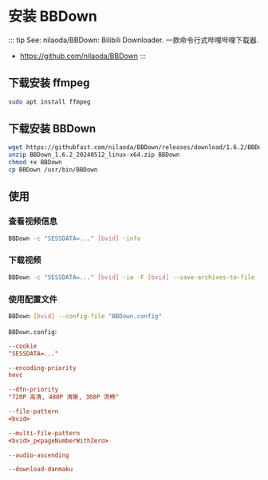 # 安装 BBDown

::: tip See: nilaoda/BBDown: Bilibili Downloader. 一款命令行式哔哩哔哩下载器.
* https://github.com/nilaoda/BBDown
:::

## 下载安装 ffmpeg

```sh
sudo apt install ffmpeg
```

## 下载安装 BBDown

```sh
wget https://githubfast.com/nilaoda/BBDown/releases/download/1.6.2/BBDown_1.6.2_20240512_linux-x64.zip
unzip BBDown_1.6.2_20240512_linux-x64.zip BBDown
chmod +x BBDown
cp BBDown /usr/bin/BBDown
```

## 使用

### 查看视频信息

```sh
BBDown -c "SESSDATA=..." [bvid] -info
```

### 下载视频

```sh
BBDown -c "SESSDATA=..." [bvid] -ia -F [bvid] --save-archives-to-file
```

### 使用配置文件

```sh
BBDown [bvid] --config-file "BBDown.config"
```

`BBDown.config`:

```conf
--cookie
"SESSDATA=..."

--encoding-priority
hevc

--dfn-priority
"720P 高清, 480P 清晰, 360P 流畅"

--file-pattern
<bvid>

--multi-file-pattern
<bvid>_p<pageNumberWithZero>

--audio-ascending

--download-danmaku
```